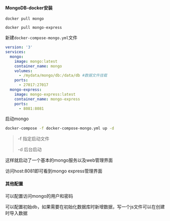 #### MongoDB-docker安装

`docker pull mongo`

`docker pull mongo-express`

新建`docker-compose-mongo.yml`文件

```yml
version: '3'
services:
  mongo:
    image: mongo:latest
    container_name: mongo
    volumes:
      - /mydata/mongo/db:/data/db #数据文件挂载
    ports:
      - 27017:27017
  mongo-express:
    image: mongo-express:latest
    container_name: mongo-express
    ports:
      - 8081:8081
```

启动mongo

```bash
docker-compose -f docker-compose-mongo.yml up -d
```

> -f 指定启动文件
>
> -d 后台启动

这样就启动了一个基本的mongo服务以及web管理界面

访问host:8081即可看到mongo express管理界面

#### 其他配置

可以配置访问mongo的用户和密码

可以配置初始db，如果需要在初始化数据库时新增数据，写一个js文件可以在创建时导入数据